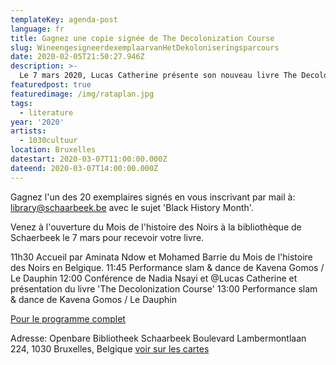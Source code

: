 ```yaml
---
templateKey: agenda-post
language: fr
title: Gagnez une copie signée de The Decolonization Course
slug: WineengesigneerdexemplaarvanHetDekoloniseringsparcours
date: 2020-02-05T21:50:27.946Z
description: >-
  Le 7 mars 2020, Lucas Catherine présente son nouveau livre The Decolonization Course
featuredpost: true
featuredimage: /img/rataplan.jpg
tags:
  - literature
year: '2020'
artists:
  - 1030cultuur
location: Bruxelles
datestart: 2020-03-07T11:00:00.000Z
dateend: 2020-03-07T14:00:00.000Z
---
```



Gagnez l'un des 20 exemplaires signés en vous inscrivant par mail à: library@schaarbeek.be avec le sujet 'Black History Month'.

Venez à l'ouverture du Mois de l'histoire des Noirs à la bibliothèque de Schaerbeek le 7 mars pour recevoir votre livre.

11h30 Accueil par Aminata Ndow et Mohamed Barrie du Mois de l'histoire des Noirs en Belgique.
11:45 Performance slam & dance de Kavena Gomos / Le Dauphin
12:00 Conférence de Nadia Nsayi et @Lucas Catherine et présentation du livre 'The Decolonization Course'
13:00 Performance slam & dance de Kavena Gomos / Le Dauphin

[Pour le programme complet](https://www.facebook.com/events/192507748501082/?active_tab=about)

Adresse: Openbare Bibliotheek Schaarbeek
Boulevard Lambermontlaan 224, 1030 Bruxelles, Belgique [voir sur les cartes](https://goo.gl/maps/bkLkG5GcL5z8RCtq6)

